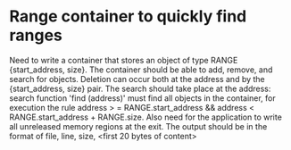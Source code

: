 # Range container to quickly find ranges
Need to write a container that stores an object of type RANGE {start_address, size}. The container should be able to add, remove, and search for objects. Deletion can occur both at the address and by the {start_address, size} pair. The search should take place at the address: search function 'find (address)' must find all objects in the container, for execution the rule address > = RANGE.start_address && address < RANGE.start_address + RANGE.size. Also need for the application to write all unreleased memory regions at the exit. The output should be in the format of file, line, size, <first 20 bytes of content>
